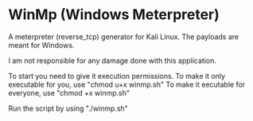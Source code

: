 # WinMp (Windows Meterpreter)
A meterpreter (reverse_tcp) generator for Kali Linux. The payloads are meant for Windows.

I am not responsible for any damage done with this application.

To start you need to give it execution permissions.
To make it only executable for you, use "chmod u+x winmp.sh"
To make it eecutable for everyone, use "chmod +x winmp.sh"

Run the script by using "./winmp.sh"

